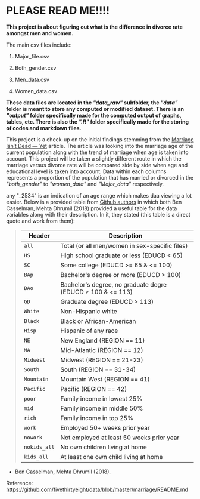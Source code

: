# PLEASE READ ME!!!!

__This project is about figuring out what is the difference in divorce rate amongst men and women.__

The main csv files include:
 1. Major_file.csv

 2. Both_gender.csv

 3. Men_data.csv

 4. Women_data.csv
 
 __These data files are located in the *"data_raw"* subfolder, the _"data"_ folder is meant to store any computed or modified dataset. There is an *"output"* folder specifically made for the computed output of graphs, tables, etc.
 There is also the *".R"* folder specifically made for the storing of codes and markdown files.__

This project is a check-up on the initial findings stemming from the [Marriage Isn’t Dead — Yet](http://fivethirtyeight.com/features/marriage-isnt-dead-yet/) article. The article was looking into the marriage age of the current population along with the trend of marriage when age is taken into account. This project will be taken a slightly different route in which the marriage versus divorce rate will be compared side by side when age and educational level is taken into account. Data within each columns represents a proportion of the population that has married or divorced in the *"both_gender"* to *"women_data"* and *"Major_data"* respectively. 

any "_2534" is an indication of an age range which makes daa viewing a lot easier. Below is a provided table from [Github authors](https://github.com/fivethirtyeight/data/blob/master/marriage/README.md) in which both Ben Casselman, Mehta Dhrumil (2018) provided a useful table for the data variables along with their description. In it, they stated (this table is a direct quote and work from them):

> Header | Description
> ---|---------
> `all` | Total (or all men/women in sex-specific files)
> `HS` | High school graduate or less (EDUCD < 65)
> `SC` | Some college (EDUCD >= 65 & <= 100)
> `BAp` | Bachelor's degree or more (EDUCD > 100)
> `BAo` | Bachelor's degree, no graduate degre (EDUCD > 100 & <= 113)
> `GD` | Graduate degree (EDUCD > 113)
> `White` | Non-Hispanic white
> `Black` | Black or African-American
> `Hisp` | Hispanic of any race
> `NE` | New England (REGION == 11)
> `MA` | Mid-Atlantic (REGION == 12)
> `Midwest` | Midwest (REGION == 21-23)
> `South` | South (REGION == 31-34)
> `Mountain` | Mountain West (REGION == 41)
> `Pacific` | Pacific (REGION == 42)
> `poor` | Family income in lowest 25%
> `mid` | Family income in middle 50%
> `rich` | Family income in top 25%
> `work` | Employed 50+ weeks prior year
> `nowork` | Not employed at least 50 weeks prior year
> `nokids_all` | No own children living at home
> `kids_all` | At least one own child living at home

- Ben Casselman, Mehta Dhrumil (2018).

Reference:
https://github.com/fivethirtyeight/data/blob/master/marriage/README.md

